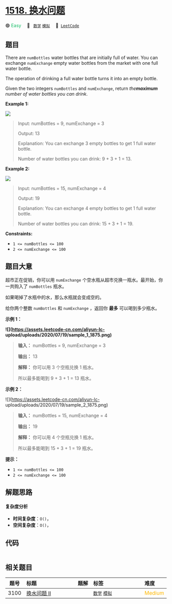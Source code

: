 # [1518. 换水问题](https://leetcode.com/problems/water-bottles)

🟢 <font color=#15bd66>Easy</font>&emsp; 🔖&ensp; [`数学`](/outline/tag/math.md) [`模拟`](/outline/tag/simulation.md)&emsp; 🔗&ensp;[`LeetCode`](https://leetcode.com/problems/water-bottles)

## 题目

There are `numBottles` water bottles that are initially full of water. You can
exchange `numExchange` empty water bottles from the market with one full water
bottle.

The operation of drinking a full water bottle turns it into an empty bottle.

Given the two integers `numBottles` and `numExchange`, return _the**maximum**
number of water bottles you can drink_.



**Example 1:**

![](https://assets.leetcode.com/uploads/2020/07/01/sample_1_1875.png)

> Input: numBottles = 9, numExchange = 3
> 
> Output: 13
> 
> Explanation: You can exchange 3 empty bottles to get 1 full water bottle.
> 
> Number of water bottles you can drink: 9 + 3 + 1 = 13.

**Example 2:**

![](https://assets.leetcode.com/uploads/2020/07/01/sample_2_1875.png)

> Input: numBottles = 15, numExchange = 4
> 
> Output: 19
> 
> Explanation: You can exchange 4 empty bottles to get 1 full water bottle. 
> 
> Number of water bottles you can drink: 15 + 3 + 1 = 19.

**Constraints:**

  * `1 <= numBottles <= 100`
  * `2 <= numExchange <= 100`


## 题目大意

超市正在促销，你可以用 `numExchange` 个空水瓶从超市兑换一瓶水。最开始，你一共购入了 `numBottles` 瓶水。

如果喝掉了水瓶中的水，那么水瓶就会变成空的。

给你两个整数 `numBottles` 和 `numExchange` ，返回你 **最多** 可以喝到多少瓶水。



**示例 1：**

**![](https://assets.leetcode-cn.com/aliyun-lc-
upload/uploads/2020/07/19/sample_1_1875.png)**

> 
> 
> 
> 
> 
> **输入：** numBottles = 9, numExchange = 3
> 
> **输出：** 13
> 
> **解释：** 你可以用 3 个空瓶兑换 1 瓶水。
> 
> 所以最多能喝到 9 + 3 + 1 = 13 瓶水。
> 
> 

**示例 2：**

![](https://assets.leetcode-cn.com/aliyun-lc-
upload/uploads/2020/07/19/sample_2_1875.png)

> 
> 
> 
> 
> 
> **输入：** numBottles = 15, numExchange = 4
> 
> **输出：** 19
> 
> **解释：** 你可以用 4 个空瓶兑换 1 瓶水。
> 
> 所以最多能喝到 15 + 3 + 1 = 19 瓶水。
> 
> 





**提示：**

  * `1 <= numBottles <= 100`
  * `2 <= numExchange <= 100`


## 解题思路

#### 复杂度分析

- **时间复杂度**：`O()`，
- **空间复杂度**：`O()`，

## 代码

```javascript

```

## 相关题目

<!-- prettier-ignore -->
| 题号 | 标题 | 题解 | 标签 | 难度 |
| :------: | :------ | :------: | :------ | :------ |
| 3100 | [换水问题 II](https://leetcode.com/problems/water-bottles-ii) |  |  [`数学`](/outline/tag/math.md) [`模拟`](/outline/tag/simulation.md) | <font color=#ffb800>Medium</font> |

<style>
.blue {
    background-color: #096dd9;
    padding: 0.25rem 0.5rem;
    margin: 0;
    font-size: 0.85em;
    border-radius: 3px;
    color: white;
    font-weight: 500;
}
table th:first-of-type { width: 10%; }
table th:nth-of-type(2) { width: 35%; }
table th:nth-of-type(3) { width: 10%; }
table th:nth-of-type(4) { width: 35%; }
table th:nth-of-type(5) { width: 10%; }
</style>

